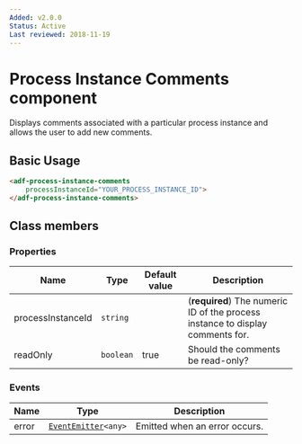 ```yaml
---
Added: v2.0.0
Status: Active
Last reviewed: 2018-11-19
---
```


# Process Instance Comments component

Displays comments associated with a particular process instance and allows the user to add new comments.

## Basic Usage

```html
<adf-process-instance-comments 
    processInstanceId="YOUR_PROCESS_INSTANCE_ID">
</adf-process-instance-comments>
```

## Class members

### Properties

| Name | Type | Default value | Description |
| ---- | ---- | ------------- | ----------- |
| processInstanceId | `string` |  | (**required**) The numeric ID of the process instance to display comments for. |
| readOnly | `boolean` | true | Should the comments be read-only? |

### Events

| Name | Type | Description |
| ---- | ---- | ----------- |
| error | [`EventEmitter`](https://angular.io/api/core/EventEmitter)`<any>` | Emitted when an error occurs. |
